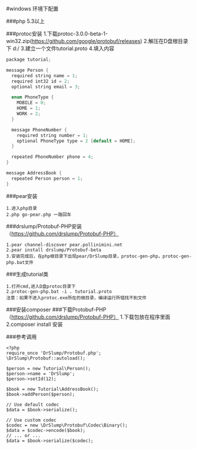 #windows 环境下配置

###php 5.3以上

###protoc安装
1.下载protoc-3.0.0-beta-1-win32.zip(https://github.com/google/protobuf/releases) 
2.解压在D盘根目录下 d:/ 
3.建立一个文件tutorial.proto 
4.填入内容
```C++
package tutorial;

message Person {
  required string name = 1;
  required int32 id = 2;
  optional string email = 3;

  enum PhoneType {
    MOBILE = 0;
    HOME = 1;
    WORK = 2;
  }

  message PhoneNumber {
    required string number = 1;
    optional PhoneType type = 2 [default = HOME];
  }

  repeated PhoneNumber phone = 4;
}

message AddressBook {
  repeated Person person = 1;
}
```

###pear安装
```
1.进入php目录 
2.php go-pear.php 一路回车 
```

###drslump/Protobuf-PHP安装（https://github.com/drslump/Protobuf-PHP）
```
1.pear channel-discover pear.pollinimini.net 
2.pear install drslump/Protobuf-beta 
3.安装完成后，在php根目录下出现pear/DrSlump目录，protoc-gen-php，protoc-gen-php.bat文件 
```

###生成tutorial类
```
1.打开cmd,进入D盘protoc目录下 
2.protoc-gen-php.bat -i . tutorial.proto 
注意：如果不进入protoc.exe所在的根目录，编译运行所错找不到文件 
```

###安装composer
###下载Protobuf-PHP（https://github.com/drslump/Protobuf-PHP）
1.下载包放在程序里面
2.composer install 安装

###参考调用
```
<?php
require_once 'DrSlump/Protobuf.php';
\DrSlump\Protobuf::autoload();

$person = new Tutorial\Person();
$person->name = 'DrSlump';
$person->setId(12);

$book = new Tutorial\AddressBook();
$book->addPerson($person);

// Use default codec
$data = $book->serialize();

// Use custom codec
$codec = new \DrSlump\Protobuf\Codec\Binary();
$data = $codec->encode($book);
// ... or ...
$data = $book->serialize($codec);
```
